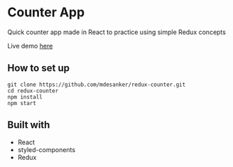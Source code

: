 # Counter App

Quick counter app made in React to practice using simple Redux concepts

Live demo [here](https://mdesanker.github.io/redux-counter)

## How to set up

```
git clone https://github.com/mdesanker/redux-counter.git
cd redux-counter
npm install
npm start
```

## Built with

- React
- styled-components
- Redux

